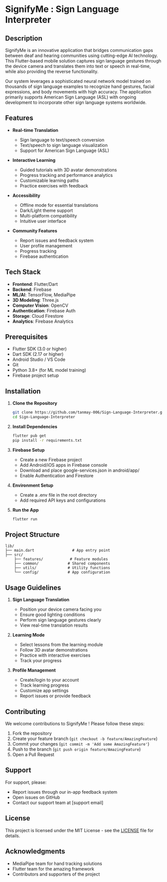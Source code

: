 # SignifyMe : Sign Language Interpreter

## Description

SignifyMe  is an innovative application that bridges communication gaps between deaf and hearing communities using cutting-edge AI technology. This Flutter-based mobile solution captures sign language gestures through the device camera and translates them into text or speech in real-time, while also providing the reverse functionality.

Our system leverages a sophisticated neural network model trained on thousands of sign language examples to recognize hand gestures, facial expressions, and body movements with high accuracy. The application primarily supports American Sign Language (ASL) with ongoing development to incorporate other sign language systems worldwide.

## Features

- **Real-time Translation**
  - Sign language to text/speech conversion
  - Text/speech to sign language visualization
  - Support for American Sign Language (ASL)

- **Interactive Learning**
  - Guided tutorials with 3D avatar demonstrations
  - Progress tracking and performance analytics
  - Customizable learning paths
  - Practice exercises with feedback

- **Accessibility**
  - Offline mode for essential translations
  - Dark/Light theme support
  - Multi-platform compatibility
  - Intuitive user interface

- **Community Features**
  - Report issues and feedback system
  - User profile management
  - Progress tracking
  - Firebase authentication

## Tech Stack

- **Frontend**: Flutter/Dart
- **Backend**: Firebase
- **ML/AI**: TensorFlow, MediaPipe
- **3D Modeling**: Three.js
- **Computer Vision**: OpenCV
- **Authentication**: Firebase Auth
- **Storage**: Cloud Firestore
- **Analytics**: Firebase Analytics

## Prerequisites

- Flutter SDK (3.0 or higher)
- Dart SDK (2.17 or higher)
- Android Studio / VS Code
- Git
- Python 3.8+ (for ML model training)
- Firebase project setup

## Installation

1. **Clone the Repository**
   ```bash
   git clone https://github.com/tanmay-006/Sign-Language-Interpreter.git
   cd Sign-Language-Interpreter
   ```

2. **Install Dependencies**
   ```bash
   flutter pub get
   pip install -r requirements.txt
   ```

3. **Firebase Setup**
   - Create a new Firebase project
   - Add Android/iOS apps in Firebase console
   - Download and place google-services.json in android/app/
   - Enable Authentication and Firestore

4. **Environment Setup**
   - Create a .env file in the root directory
   - Add required API keys and configurations

5. **Run the App**
   ```bash
   flutter run
   ```

## Project Structure

```
lib/
├── main.dart                 # App entry point
├── src/
    ├── features/            # Feature modules
    ├── common/             # Shared components
    ├── utils/              # Utility functions
    └── config/             # App configuration
```

## Usage Guidelines

1. **Sign Language Translation**
   - Position your device camera facing you
   - Ensure good lighting conditions
   - Perform sign language gestures clearly
   - View real-time translation results

2. **Learning Mode**
   - Select lessons from the learning module
   - Follow 3D avatar demonstrations
   - Practice with interactive exercises
   - Track your progress

3. **Profile Management**
   - Create/login to your account
   - Track learning progress
   - Customize app settings
   - Report issues or provide feedback

## Contributing

We welcome contributions to SignifyMe ! Please follow these steps:

1. Fork the repository
2. Create your feature branch (`git checkout -b feature/AmazingFeature`)
3. Commit your changes (`git commit -m 'Add some AmazingFeature'`)
4. Push to the branch (`git push origin feature/AmazingFeature`)
5. Open a Pull Request

## Support

For support, please:
- Report issues through our in-app feedback system
- Open issues on GitHub
- Contact our support team at [support email]

## License

This project is licensed under the MIT License - see the [LICENSE](LICENSE) file for details.

## Acknowledgments

- MediaPipe team for hand tracking solutions
- Flutter team for the amazing framework
- Contributors and supporters of the project
